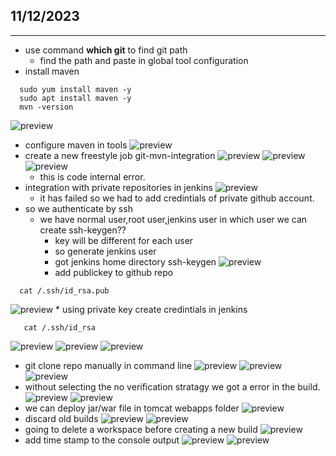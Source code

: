 ## 11/12/2023
-------------------------------
* use command __which git__ to find git path
   * find the path and paste in global tool configuration
* install maven 
``````
  sudo yum install maven -y
  sudo apt install maven -y
  mvn -version
``````
![preview](./images/jenkins38.png)
* configure maven in tools
![preview](./images/jenkins39.png)
* create a new freestyle job git-mvn-integration
![preview](./images/jenkins40.png)
![preview](./images/jenkins41.png)
![preview](./images/jenkins42.png)
  * this is code internal error.
* integration with private repositories in jenkins
![preview](./images/jenkins43.png)
   * it has failed so we had to add credintials of private github account.
* so we authenticate by ssh
   * we have  normal user,root user,jenkins user in which user we can create ssh-keygen??
     * key will be different for each user
     * so generate jenkins user
     * got jenkins home directory ssh-keygen
![preview](./images/jenkins44.png)
     * add publickey to github repo
``````
  cat /.ssh/id_rsa.pub
``````
![preview](./images/jenkins45.png)
     * using private key create credintials in jenkins
``````
   cat /.ssh/id_rsa
``````
![preview](./images/jenkins46.png)
![preview](./images/jenkins47.png)
![preview](./images/jenkins48.png)
 * git clone repo manually in command line
![preview](./images/jenkins49.png)
![preview](./images/jenkins50.png)
![preview](./images/jenkins51.png)
* without selecting the no verification stratagy we got a error in the build.
![preview](./images/jenkins52.png)
![preview](./images/jenkins53.png)
* we can deploy jar/war file in tomcat webapps folder
![preview](./images/jenkins54.png)
* discard old builds
![preview](./images/jenkins55.png)
![preview](./images/jenkins56.png)
* going to delete a workspace before creating a new build
![preview](./images/jenkins57.png)
* add time stamp to the console output
![preview](./images/jenkins58.png)
![preview](./images/jenkins59.png)
  